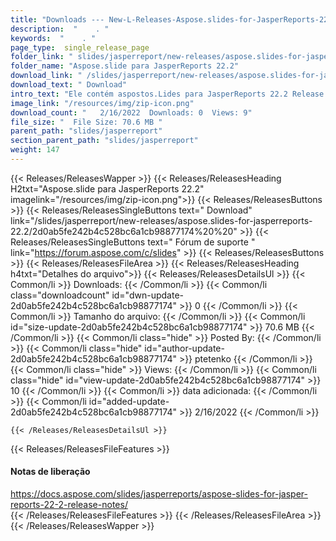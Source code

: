 ```yaml
---
title: "Downloads --- New-L-Releases-Aspose.slides-for-JasperReports-22.2." 
description:  "    . " 
keywords:  "    . " 
page_type:  single_release_page
folder_link: " slides/jasperreport/new-releases/aspose.slides-for-jasperreports-22.2/"
folder_name: "Aspose.slide para JasperReports 22.2"
download_link: " /slides/jasperreport/new-releases/aspose.slides-for-jasperreports-22.2/2d0ab5fe242b4c528bc6a1cb98877174"
download_text: " Download"
intro_text: "Ele contém aspostos.Lides para JasperReports 22.2 Release."
image_link: "/resources/img/zip-icon.png"
download_count: "   2/16/2022  Downloads: 0  Views: 9"
file_size: "  File Size: 70.6 MB "
parent_path: "slides/jasperreport"
section_parent_path: "slides/jasperreport"
weight: 147
---
```


{{< Releases/ReleasesWapper >}}
  {{< Releases/ReleasesHeading H2txt="Aspose.slide para JasperReports 22.2" imagelink="/resources/img/zip-icon.png">}}
  {{< Releases/ReleasesButtons >}}
    {{< Releases/ReleasesSingleButtons text=" Download" link="/slides/jasperreport/new-releases/aspose.slides-for-jasperreports-22.2/2d0ab5fe242b4c528bc6a1cb98877174%20%20" >}}
    {{< Releases/ReleasesSingleButtons text=" Fórum de suporte " link="https://forum.aspose.com/c/slides" >}}
  {{< Releases/ReleasesButtons >}}
  {{< Releases/ReleasesFileArea >}}
    {{< Releases/ReleasesHeading h4txt="Detalhes do arquivo">}}
    {{< Releases/ReleasesDetailsUl >}}
            {{< Common/li  >}} Downloads: {{< /Common/li >}} 
      {{< Common/li class="downloadcount" id="dwn-update-2d0ab5fe242b4c528bc6a1cb98877174" >}} 0 {{< /Common/li >}} 
      {{< Common/li  >}} Tamanho do arquivo: {{< /Common/li >}} 
      {{< Common/li id="size-update-2d0ab5fe242b4c528bc6a1cb98877174" >}} 70.6 MB {{< /Common/li >}} 
      {{< Common/li  class="hide" >}} Posted By: {{< /Common/li >}} 
      {{< Common/li class="hide" id="author-update-2d0ab5fe242b4c528bc6a1cb98877174" >}} ptetenko {{< /Common/li >}} 
      {{< Common/li class="hide"  >}} Views: {{< /Common/li >}} 
      {{< Common/li class="hide" id="view-update-2d0ab5fe242b4c528bc6a1cb98877174" >}} 10 {{< /Common/li >}} 
      {{< Common/li  >}} data adicionada: {{< /Common/li >}} 
      {{< Common/li id="added-update-2d0ab5fe242b4c528bc6a1cb98877174" >}} 2/16/2022 {{< /Common/li >}} 

    {{< /Releases/ReleasesDetailsUl >}}

  {{< Releases/ReleasesFileFeatures >}}
      <h4>Notas de liberação</h4><div><a href="https://docs.aspose.com/slides/jasperreports/aspose-slides-for-jasper-reports-22-2-release-notes/">https://docs.aspose.com/slides/jasperreports/aspose-slides-for-jasper-reports-22-2-release-notes/</a></div>
  {{< /Releases/ReleasesFileFeatures >}}
 {{< /Releases/ReleasesFileArea >}}
{{< /Releases/ReleasesWapper >}}


